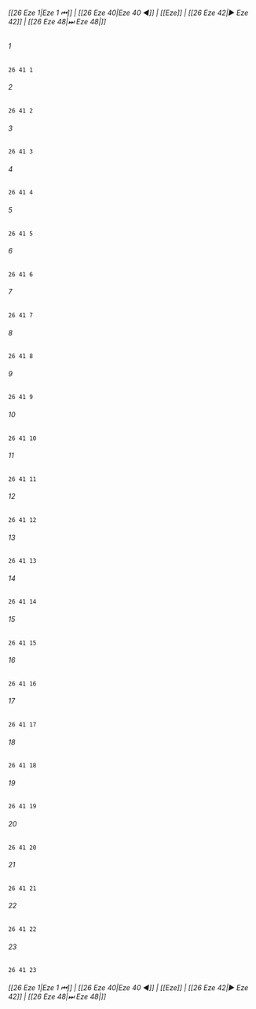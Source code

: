 
###### [[26 Eze 1|Eze 1 ⏮]] | [[26 Eze 40|Eze 40 ◀]] | [[Eze]] | [[26 Eze 42|▶ Eze 42]] | [[26 Eze 48|⏭ Eze 48|]]

###### 1
``` verse
26 41 1 
```
###### 2
``` verse
26 41 2 
```
###### 3
``` verse
26 41 3 
```
###### 4
``` verse
26 41 4 
```
###### 5
``` verse
26 41 5 
```
###### 6
``` verse
26 41 6 
```
###### 7
``` verse
26 41 7 
```
###### 8
``` verse
26 41 8 
```
###### 9
``` verse
26 41 9 
```
###### 10
``` verse
26 41 10 
```
###### 11
``` verse
26 41 11 
```
###### 12
``` verse
26 41 12 
```
###### 13
``` verse
26 41 13 
```
###### 14
``` verse
26 41 14 
```
###### 15
``` verse
26 41 15 
```
###### 16
``` verse
26 41 16 
```
###### 17
``` verse
26 41 17 
```
###### 18
``` verse
26 41 18 
```
###### 19
``` verse
26 41 19 
```
###### 20
``` verse
26 41 20 
```
###### 21
``` verse
26 41 21 
```
###### 22
``` verse
26 41 22 
```
###### 23
``` verse
26 41 23 
```

###### [[26 Eze 1|Eze 1 ⏮]] | [[26 Eze 40|Eze 40 ◀]] | [[Eze]] | [[26 Eze 42|▶ Eze 42]] | [[26 Eze 48|⏭ Eze 48|]]

